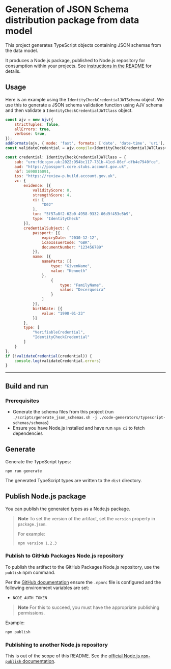 # Generation of JSON Schema distribution package from data model

This project generates TypeScript objects containing JSON schemas from the data model.

It produces a Node.js package, published to Node.js repository for consumption within your projects. See [instructions in the README](../../README.md) for details.

## Usage

Here is an example using the `IdentityCheckCredentialJWTSchema` object. We use this to generate a JSON schema validation function using AJV schema and then validate a `IdentityCheckCredentialJWTClass` object.

```javascript
const ajv = new Ajv({
    strictTuples: false,
    allErrors: true,
    verbose: true,
});
addFormats(ajv, { mode: 'fast', formats: ['date', 'date-time', 'uri'], keywords: true });
const validateCredential = ajv.compile<IdentityCheckCredentialJWTClass>(IdentityCheckCredentialJWTSchema);

const credential: IdentityCheckCredentialJWTClass = {
    sub: "urn:fdc:gov.uk:2022:954bc117-731b-41cd-86cf-dfb4e7940fce",
    aud: "https://passport.core.stubs.account.gov.uk",
    nbf: 1690816091,
    iss: "https://review-p.build.account.gov.uk",
    vc: {
        evidence: [{
            validityScore: 0,
            strengthScore: 4,
            ci: [
                "D02"
            ],
            txn: "5f57a8f2-62b0-4958-9332-06d9f453e5b9",
            type: "IdentityCheck"
        }],
        credentialSubject: {
            passport: [{
                expiryDate: "2030-12-12",
                icaoIssuerCode: "GBR",
                documentNumber: "123456789"
            }],
            name: [{
                nameParts: [{
                    type: "GivenName",
                    value: "Kenneth"
                },
                    {
                        type: "FamilyName",
                        value: "Decerqueira"
                    }
                ]
            }],
            birthDate: [{
                value: "1990-01-23"
            }]
        },
        type: [
            "VerifiableCredential",
            "IdentityCheckCredential"
        ]
    }
};
if (!validateCredential(credential)) {
    console.log(validateCredential.errors)
}
```

---

## Build and run

### Prerequisites

- Generate the schema files from this project (run `./scripts/generate_json_schemas.sh -j ./code-generators/typescript-schemas/schemas`)
- Ensure you have Node.js installed and have run `npm ci` to fetch dependencies

## Generate

Generate the TypeScript types:

```shell
npm run generate
```

The generated TypeScript types are written to the `dist` directory.

## Publish Node.js package

You can publish the generated types as a Node.js package.

> **Note**
> To set the version of the artifact, set the `version` property in `package.json`.
>
> For example:
> ```shell
> npm version 1.2.3
> ```

### Publish to GitHub Packages Node.js repository

To publish the artifact to the GitHub Packages Node.js repository, use the `publish` npm command.

Per the [GitHub documentation](https://docs.github.com/en/actions/publishing-packages/publishing-nodejs-packages) ensure the `.npmrc` file is configured and the following environment variables are set:

- `NODE_AUTH_TOKEN`

> **Note**
> For this to succeed, you must have the appropriate publishing permissions.

Example:

```shell
npm publish
```

### Publishing to another Node.js repository

This is out of the scope of this README. See the [official Node.js `npm-publish` documentation](https://docs.npmjs.com/cli/v10/commands/npm-publish).
